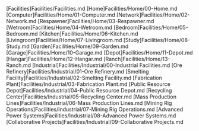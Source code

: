 [Facilities]Facilities/Facilities.md
	[Home]Facilities/Home/00-Home.md
		[Computer]Facilities/Home/01-Computer.md
		[Network]Facilities/Home/02-Network.md
		[Respawner]Facilities/Home/03-Respawner.md
		[Wetroom]Facilities/Home/04-Wetroom.md
		[Bedroom]Facilities/Home/05-Bedroom.md
		[Kitchen]Facilities/Home/06-Kitchen.md
		[Livingroom]Facilities/Home/07-Livingroom.md
		[Study]Facilities/Home/08-Study.md
		[Garden]Facilities/Home/09-Garden.md
		[Garage]Facilities/Home/10-Garage.md
		[Depot]Facilities/Home/11-Depot.md
		[Hangar]Facilities/Home/12-Hangar.md
		[Ranch]Facilities/Home/13-Ranch.md
	[Industrial]Facilities/Industrial/00-Industrial Facilities.md
		[Ore Refinery]Facilities/Industrial/01-Ore Refinery.md
		[Smelting Facility]Facilities/Industrial/02-Smelting Facility.md
		[Fabrication Plant]Facilities/Industrial/03-Fabrication Plant.md
		[Public Resource Depot]Facilities/Industrial/04-Public Resource Depot.md
		[Recycling Center]Facilities/Industrial/05-Recycling Center.md
		[Mass Production Lines]Facilities/Industrial/06-Mass Production Lines.md
		[Mining Rig Operations]Facilities/Industrial/07-Mining Rig Operations.md
		[Advanced Power Systems]Facilities/Industrial/08-Advanced Power Systems.md
		[Collaborative Projects]Facilities/Industrial/09-Collaborative Projects.md